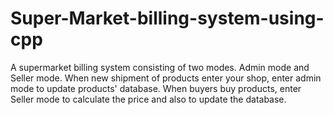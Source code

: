 # Super-Market-billing-system-using-cpp
A supermarket billing system consisting of two modes. Admin mode and Seller mode. When new shipment of products enter your shop, enter admin mode to update products' database. When buyers buy products, enter Seller mode to calculate the price and also to update the database.
